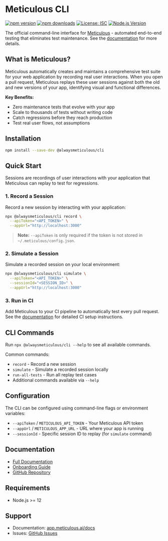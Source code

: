 # Meticulous CLI

[![npm version](https://img.shields.io/npm/v/@alwaysmeticulous/cli.svg)](https://www.npmjs.com/package/@alwaysmeticulous/cli)
[![npm downloads](https://img.shields.io/npm/dm/@alwaysmeticulous/cli.svg)](https://www.npmjs.com/package/@alwaysmeticulous/cli)
[![License: ISC](https://img.shields.io/npm/l/@alwaysmeticulous/cli.svg)](https://github.com/alwaysmeticulous/meticulous-sdk/blob/main/LICENSE)
[![Node.js Version](https://img.shields.io/node/v/@alwaysmeticulous/cli.svg)](https://nodejs.org)

The official command-line interface for [Meticulous](https://meticulous.ai) - automated end-to-end testing that eliminates test maintenance. See the [documentation](https://app.meticulous.ai/docs) for more details.

## What is Meticulous?

Meticulous automatically creates and maintains a comprehensive test suite for your web application by recording real user interactions. When you open a pull request, Meticulous replays these user sessions against both the old and new versions of your app, identifying visual and functional differences.

**Key Benefits:**

- Zero maintenance tests that evolve with your app
- Scale to thousands of tests without writing code
- Catch regressions before they reach production
- Test real user flows, not assumptions

## Installation

```bash
npm install --save-dev @alwaysmeticulous/cli
```

## Quick Start

Sessions are recordings of user interactions with your application that Meticulous can replay to test for regressions.

### 1. Record a Session

Record a new session by interacting with your application:

```bash
npx @alwaysmeticulous/cli record \
  --apiToken="<API_TOKEN>" \
  --appUrl="http://localhost:3000"
```

> **Note:** `--apiToken` is only required if the token is not stored in `~/.meticulous/config.json`.

### 2. Simulate a Session

Simulate a recorded session on your local environment:

```bash
npx @alwaysmeticulous/cli simulate \
  --apiToken="<API_TOKEN>" \
  --sessionId="<SESSION_ID>" \
  --appUrl="http://localhost:3000"
```

### 3. Run in CI

Add Meticulous to your CI pipeline to automatically test every pull request. See the [documentation](https://app.meticulous.ai/docs) for detailed CI setup instructions.

## CLI Commands

Run `npx @alwaysmeticulous/cli --help` to see all available commands.

Common commands:

- `record` - Record a new session
- `simulate` - Simulate a recorded session locally
- `run-all-tests` - Run all replay test cases
- Additional commands available via `--help`

## Configuration

The CLI can be configured using command-line flags or environment variables:

- `--apiToken` / `METICULOUS_API_TOKEN` - Your Meticulous API token
- `--appUrl` / `METICULOUS_APP_URL` - URL where your app is running
- `--sessionId` - Specific session ID to replay (for `simulate` command)

## Documentation

- [Full Documentation](https://app.meticulous.ai/docs)
- [Onboarding Guide](https://app.meticulous.ai/docs/onboarding-guide)
- [GitHub Repository](https://github.com/alwaysmeticulous/meticulous-sdk)

## Requirements

- Node.js >= 12

## Support

- Documentation: [app.meticulous.ai/docs](https://app.meticulous.ai/docs)
- Issues: [GitHub Issues](https://github.com/alwaysmeticulous/meticulous-sdk/issues)
